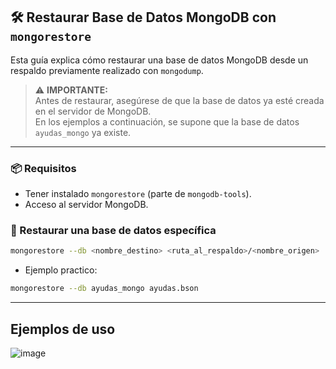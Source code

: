 ## 🛠️ Restaurar Base de Datos MongoDB con `mongorestore`

Esta guía explica cómo restaurar una base de datos MongoDB desde un respaldo previamente realizado con `mongodump`.

> ⚠️ **IMPORTANTE:**  
> Antes de restaurar, asegúrese de que la base de datos ya esté creada en el servidor de MongoDB.  
> En los ejemplos a continuación, se supone que la base de datos `ayudas_mongo` ya existe.

---

### 📦 Requisitos

- Tener instalado `mongorestore` (parte de `mongodb-tools`).
- Acceso al servidor MongoDB.

### 🔁 Restaurar una base de datos específica

```bash
mongorestore --db <nombre_destino> <ruta_al_respaldo>/<nombre_origen>
```
- Ejemplo practico:

```bash
mongorestore --db ayudas_mongo ayudas.bson
```
---
## Ejemplos de uso
![image](https://github.com/user-attachments/assets/c39bc6a0-c3c7-4323-abab-e572d7c44f6d)


